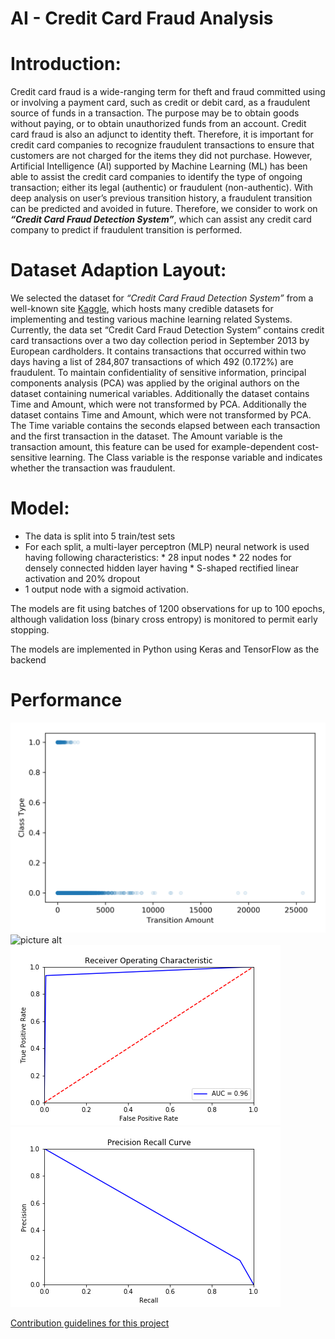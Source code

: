 # AI - Credit Card Fraud Analysis
# Introduction: 
Credit card fraud is a wide-ranging term for theft and fraud committed using or involving a payment card, such as credit or debit card, as a fraudulent source of funds in a transaction. The purpose may be to obtain goods without paying, or to obtain unauthorized funds from an account. Credit card fraud is also an adjunct to identity theft. Therefore, it is important for credit card companies to recognize fraudulent transactions to ensure that customers are not charged for the items they did not purchase. However, Artificial Intelligence (AI) supported by Machine Learning (ML) has been able to assist the credit card companies to identify the type of ongoing transaction; either its legal (authentic) or fraudulent (non-authentic). With deep analysis on user’s previous transition history, a fraudulent transition can be predicted and avoided in future. Therefore, we consider to work on __*“Credit Card Fraud Detection System”*__, which can assist any credit card company to predict if fraudulent transition is performed. 
# Dataset Adaption Layout: 
We selected the dataset for *“Credit Card Fraud Detection System”* from a well-known site [Kaggle](https://www.kaggle.com), which hosts many credible datasets for implementing and testing various machine learning related Systems. Currently, the data set “Credit Card Fraud Detection System” contains credit card transactions over a two day collection period in September 2013 by European cardholders. It contains transactions that occurred within two days having a list of 284,807 transactions of which 492 (0.172%) are fraudulent. To maintain confidentiality of sensitive information, principal components analysis (PCA) was applied by the original authors on the dataset containing numerical variables. Additionally the dataset contains Time and Amount, which were not transformed by PCA. Additionally the dataset contains Time and Amount, which were not transformed by PCA. The Time variable contains the seconds elapsed between each transaction and the first transaction in the dataset. The Amount variable is the transaction amount, this feature can be used for example-dependent cost-sensitive learning. The Class variable is the response variable and indicates whether the transaction was fraudulent.
# Model:
*	The data is split into 5 train/test sets
*	For each split, a multi-layer perceptron (MLP) neural network is used having following characteristics:
          * 28 input nodes
          * 22 nodes for densely connected hidden layer having
                  *	S-shaped rectified linear activation and 20% dropout
*	1 output node with a sigmoid activation.

The models are fit using batches of 1200 observations for up to 100 epochs, although validation loss (binary cross entropy) is monitored to permit early stopping.

The models are implemented in Python using Keras and TensorFlow as the backend


# Performance

![picture alt](./figures/Transition_amount_vs_class_type.png "Title is optional")
![picture alt](./figures/credit_card_fields.png "Title is optional")
![picture alt](./figures/ROC.png "Title is optional")
![picture alt](./figures/precision-recall.png "Title is optional")

[Contribution guidelines for this project](figures/CONTRIBUTING.md)

